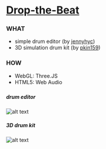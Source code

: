 # <a href="http://jennyhyc.github.io/Drop-the-Beat/editor.html"> Drop-the-Beat</a>

### WHAT
 - simple drum editor (by <a href="https://github.com/jennyhyc">jennyhyc</a>)
 - 3D simulation drum kit (by <a href="https://github.com/pkin159">pkin159</a>)

### HOW
 - WebGL: Three.JS
 - HTML5: Web Audio

### 

##### drum editor
![alt text](http://jennyhyc.github.io/Drop-the-Beat/images/README/icon-function.png "icon-function")

##### 3D drum kit
![alt text](http://jennyhyc.github.io/Drop-the-Beat/images/README/3d-mode.png "3d-mode")



